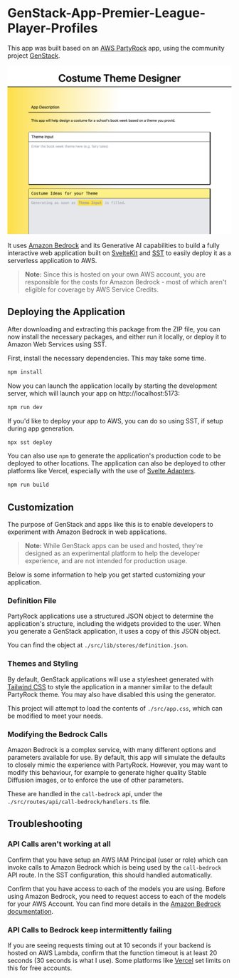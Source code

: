 # GenStack-App-Premier-League-Player-Profiles

This app was built based on an [AWS PartyRock](https://partyrock.aws/) app, using the community project [GenStack](https://genstack.ssennett.net/).

![Generic Sample App Screenshot](docs/screenshot-app.png)

It uses [Amazon Bedrock](https://aws.amazon.com/bedrock/) and its Generative AI capabilities to build a fully interactive web application built on [SvelteKit](https://kit.svelte.dev/) and [SST](https://sst.dev/) to easily deploy it as a serverless application to AWS.

> **Note:** Since this is hosted on your own AWS account, you are responsible for the costs for Amazon Bedrock - most of which aren't eligible for coverage by AWS Service Credits.

## Deploying the Application

After downloading and extracting this package from the ZIP file, you can now install the necessary packages, and either run it locally, or deploy it to Amazon Web Services using SST.

First, install the necessary dependencies. This may take some time.

```bash
npm install
```

Now you can launch the application locally by starting the development server, which will launch your app on http://localhost:5173:

```bash
npm run dev
```

If you'd like to deploy your app to AWS, you can do so using SST, if setup during app generation.

```bash
npx sst deploy
```

You can also use `npm` to generate the application's production code to be deployed to other locations. The application can also be deployed to other platforms like Vercel, especially with the use of [Svelte Adapters](https://kit.svelte.dev/docs/adapters).

```bash
npm run build
```

## Customization

The purpose of GenStack and apps like this is to enable developers to experiment with Amazon Bedrock in web applications.

> **Note:** While GenStack apps can be used and hosted, they're designed as an experimental platform to help the developer experience, and are not intended for production usage.

Below is some information to help you get started customizing your application.

### Definition File

PartyRock applications use a structured JSON object to determine the application's structure, including the widgets provided to the user. When you generate a GenStack application, it uses a copy of this JSON object.

You can find the object at `./src/lib/stores/definition.json`.

### Themes and Styling

By default, GenStack applications will use a stylesheet generated with [Tailwind CSS](https://tailwindcss.com/) to style the application in a manner similar to the default PartyRock theme. You may also have disabled this using the generator.

This project will attempt to load the contents of `./src/app.css`, which can be modified to meet your needs.

### Modifying the Bedrock Calls

Amazon Bedrock is a complex service, with many different options and parameters available for use. By default, this app will simulate the defaults to closely mimic the experience with PartyRock. However, you may want to modify this behaviour, for example to generate higher quality Stable Diffusion images, or to enforce the use of other parameters.

These are handled in the `call-bedrock` api, under the `./src/routes/api/call-bedrock/handlers.ts` file.

## Troubleshooting

### API Calls aren't working at all

Confirm that you have setup an AWS IAM Principal (user or role) which can invoke calls to Amazon Bedrock which is being used by the `call-bedrock` API route. In the SST configuration, this should handled automatically.

Confirm that you have access to each of the models you are using. Before using Amazon Bedrock, you need to request access to each of the models for your AWS Account. You can find more details in the [Amazon Bedrock documentation](https://docs.aws.amazon.com/bedrock/latest/userguide/model-access.html).

### API Calls to Bedrock keep intermittently failing

If you are seeing requests timing out at 10 seconds if your backend is hosted on AWS Lambda, confirm that the function timeout is at least 20 seconds (30 seconds is what I use). Some platforms like [Vercel](https://vercel.com/docs/functions/serverless-functions/runtimes#max-duration) set limits on this for free accounts.
